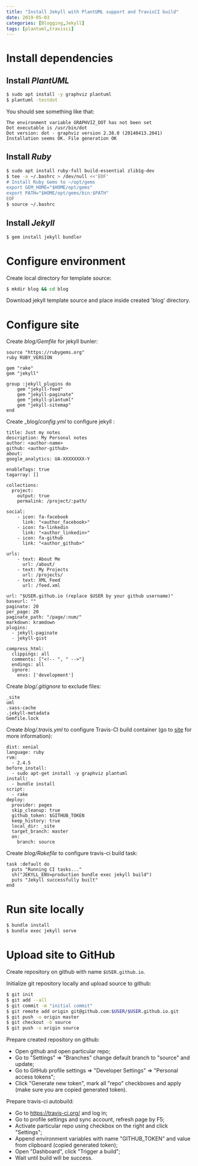 ```yaml
---
title: "Install Jekyll with PlantUML support and TravisCI build"
date: 2019-05-03
categories: [Blogging,Jekyll]
tags: [plantuml,travisci]
---
```


# Install dependencies

## Install _PlantUML_

~~~ bash
$ sudo apt install -y graphviz plantuml
$ plantuml -testdot
~~~

You should see something like that:
~~~
The environment variable GRAPHVIZ_DOT has not been set
Dot executable is /usr/bin/dot
Dot version: dot - graphviz version 2.38.0 (20140413.2041)
Installation seems OK. File generation OK
~~~

## Install _Ruby_

~~~ bash
$ sudo apt install ruby-full build-essential zlib1g-dev
$ tee -a ~/.bashrc > /dev/null <<'EOF'
# Install Ruby Gems to ~/opt/gems
export GEM_HOME="$HOME/opt/gems"
export PATH="$HOME/opt/gems/bin:$PATH"
EOF
$ source ~/.bashrc
~~~

## Install _Jekyll_

~~~ bash
$ gem install jekyll bundler
~~~

# Configure environment

Create local directory for template source:

~~~ bash
$ mkdir blog && cd blog
~~~

Download jekyll template source and place inside created 'blog' directory.

# Configure site

Create _blog/Gemfile_ for jekyll bunler:
~~~
source "https://rubygems.org"
ruby RUBY_VERSION

gem "rake"
gem "jekyll"

group :jekyll_plugins do
    gem "jekyll-feed"
    gem "jekyll-paginate"
    gem "jekyll-plantuml"
    gem "jekyll-sitemap"
end
~~~

Create _blog/_config.yml_ to configure jekyll :
~~~
title: Just my notes
description: My Personal notes
author: <author-name>
github: <author-github>
about: 
google_analytics: UA-XXXXXXXX-Y

enableTags: true
tagarray: []

collections:
  project:
    output: true
    permalink: /project/:path/

social:
    - icon: fa-facebook
      link: "<author_facebook>"
    - icon: fa-linkedin
      link: "<author_linkedin>"
    - icon: fa-github
      link: "<author_github>"

urls:
    - text: About Me
      url: /about/
    - text: My Projects
      url: /projects/
    - text: XML Feed
      url: /feed.xml

url: "$USER.github.io (replace $USER by your github username)"
baseurl: ""
paginate: 20
per_page: 20
paginate_path: "/page/:num/"
markdown: kramdown
plugins:
  - jekyll-paginate
  - jekyll-gist

compress_html:
  clippings: all
  comments: ["<!-- ", " -->"]
  endings: all
  ignore:
    envs: ['development']
~~~

Create _blog/.gitignore_ to exclude files:
~~~
_site
uml
.sass-cache
.jekyll-metadata
Gemfile.lock
~~~

Create _blog/.travis.yml_ to configure Travis-CI build container (go to [site](https://docs.travis-ci.com/user/languages/ruby/) for more information):
~~~
dist: xenial
language: ruby
rvm:
  - 2.4.5
before_install:
  - sudo apt-get install -y graphviz plantuml
install:
  - bundle install
script:
  - rake
deploy:
  provider: pages
  skip_cleanup: true
  github_token: $GITHUB_TOKEN
  keep_history: true
  local_dir: _site
  target_branch: master
  on:
    branch: source
~~~

Create _blog/Rakefile_ to configure travis-ci build task:
~~~
task :default do
  puts "Running CI tasks..."
  sh("JEKYLL_ENV=production bundle exec jekyll build")
  puts "Jekyll successfully built"
end
~~~

# Run site locally

~~~ bash
$ bundle install
$ bundle exec jekyll serve
~~~

# Upload site to GitHub

Create repository on github with name `$USER.github.io`.

Initialize git repository locally and upload source to github:
~~~ bash
$ git init
$ git add --all
$ git commit -m "initial commit"
$ git remote add origin git@github.com:$USER/$USER.github.io.git
$ git push -u origin master
$ git checkout -b source
$ git push -u origin source
~~~

Prepare created repository on github:
* Open github and open particular repo;
* Go to "Settings" => "Branches" change default branch to "source" and update;
* Go to GitHub profile settings => "Developer Settings" => "Personal access tokens";
* Click "Generate new token", mark all "repo" checkboxes and apply (make sure you are copied generated token).

Prepare travis-ci autobuild:
* Go to https://travis-ci.org/ and log in;
* Go to profile settings and sync account, refresh page by F5;
* Activate particular repo using checkbox on the right and click "Settings";
* Append environment variables with name "GITHUB_TOKEN" and value from clipboard (copied generated token);
* Open "Dashboard", click "Trigger a build";
* Wait until build will be success.
